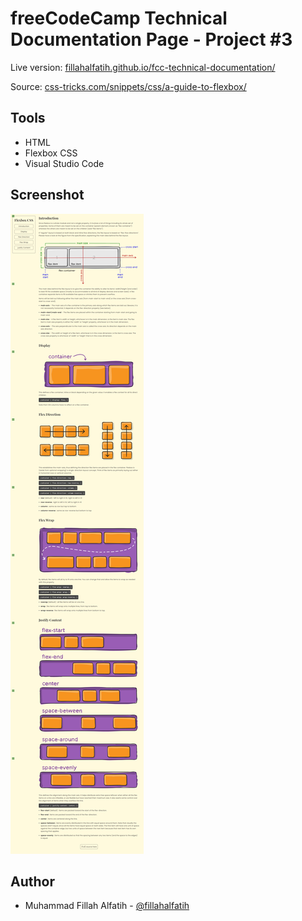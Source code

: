 # freeCodeCamp Technical Documentation Page - Project #3
  Live version: [fillahalfatih.github.io/fcc-technical-documentation/](https://fillahalfatih.github.io/fcc-technical-documentation/)

  Source: [css-tricks.com/snippets/css/a-guide-to-flexbox/](https://css-tricks.com/snippets/css/a-guide-to-flexbox/)

## Tools
- HTML
- Flexbox CSS
- Visual Studio Code

## Screenshot
![freeCodeCamp Technical Documentation](https://github.com/fillahalfatih/fcc-technical-documentation/blob/main/screenshot/Flexbox-Technical-Documentation-freeCodeCamp-Project.png "Technical Documentation (Flexbox CSS)")

## Author
- Muhammad Fillah Alfatih - [@fillahalfatih](github.com/fillahalfatih)